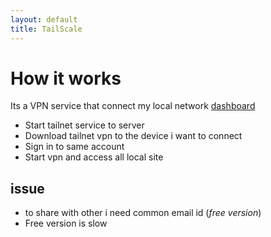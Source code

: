 ```yaml
---
layout: default
title: TailScale
---
```

# How it works 
Its a VPN service that connect my local network [dashboard](https://login.tailscale.com/admin/machines)
- Start tailnet service to server
- Download tailnet vpn to the device i want to connect
- Sign in to same account
- Start vpn and access all local site

## issue
- to share with other i need common email id (*free version*)
- Free version is slow




